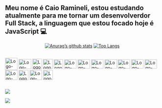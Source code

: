 ## Meu nome é Caio Ramineli, estou estudando atualmente para me tornar um desenvolverdor Full Stack, a linguagem que estou focado hoje é JavaScript 💻

<div align="middle">

  [![Anurag’s github stats](https://github-readme-stats.vercel.app/api?username=caioramineli&show_icons=true&theme=dracula)](https://github.com/caioramineli)
  [![Top Langs](https://github-readme-stats.vercel.app/api/top-langs/?username=caioramineli&layout=compact&theme=dracula&langs_count=6&hide=jupyter%20notebook,tex,makefile,shell)](https://github.com/caioramineli)
    


</div>
<div style="display: inline_block"><br>
  <img align="center" alt="Logo-Js" height="40" width="40" src="https://icons.veryicon.com/png/o/business/vscode-program-item-icon/javascript-3.png">
  <img align="center" alt="Logo-react" height="32" width="41" src="https://cdn.jsdelivr.net/gh/devicons/devicon/icons/react/react-original.svg">
  <img align="center" alt="Logo-nodejs" height="34" width="30" src="https://static-00.iconduck.com/assets.00/node-js-icon-1901x2048-mk1e13df.png">
  <img align="center" alt="Logo-next" height="32" width="32" src="https://www.datocms-assets.com/75941/1657707878-nextjs_logo.png">
  <img align="center" alt="Logo-typescript" height="30" width="30" src="https://static-00.iconduck.com/assets.00/typescript-icon-icon-1024x1024-vh3pfez8.png">
  <img align="center" alt="Logo-HTML" height="30" width="40" src="https://cdn.jsdelivr.net/gh/devicons/devicon/icons/html5/html5-plain.svg">
  <img align="center" alt="Logo-CSS" height="30" width="40" src="https://cdn.jsdelivr.net/gh/devicons/devicon/icons/css3/css3-plain.svg">
  <img align="center" alt="Logo-php" height="30" width="40" src="https://caioramineli.github.io/portfolio/assets/php.png">
  <img align="center" alt="Logo-Csharp" height="30" width="40" src="https://upload.wikimedia.org/wikipedia/commons/b/bd/Logo_C_sharp.svg">
  <img align="center" alt="Logo-BootStrap" height="30" width="40" src="https://caioramineli.github.io/portfolio/assets/bootstrap.png">
  <img align="center" alt="Logo-Git" height="30" width="40" src="https://cdn.jsdelivr.net/gh/devicons/devicon/icons/git/git-original.svg">
  <img align="center" alt="Logo-tailwind" height="30" width="40" src="https://static-00.iconduck.com/assets.00/tailwind-css-icon-2048x1229-u8dzt4uh.png">
  <img align="center" alt="Logo-mysql" height="32" width="40" src="https://caioramineli.github.io/portfolio/assets/mysql.png">
  <img align="center" alt="Logo-mongo" height="33" width="32" src="https://www.svgrepo.com/show/331488/mongodb.svg">
  <img align="center" alt="Logo-postgresql" height="32" width="40" src="https://cdn.jsdelivr.net/gh/devicons/devicon/icons/postgresql/postgresql-plain.svg">
  <img align="center" alt="Logo-python" height="32" width="32" src="https://upload.wikimedia.org/wikipedia/commons/thumb/c/c3/Python-logo-notext.svg/1200px-Python-logo-notext.svg.png">
 
  
</div>
  
  ##
  
  <div>
  <a href="https://www.linkedin.com/in/caioramineli/" target="_blank"><img src="https://img.shields.io/badge/-LinkedIn-%230077B5?style=for-the-badge&logo=linkedin&logoColor=white" target="_blank"></a>

  <a href = "mailto:caiofrancoramineli3@gmail.com"><img src="https://img.shields.io/badge/Gmail-D14836?style=for-the-badge&logo=gmail&logoColor=white" target="_blank"></a>
  </div>
          
